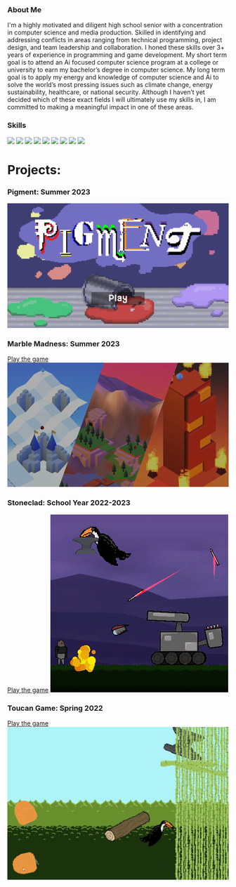 ### About Me
<div>
  <p>
    I'm a highly motivated and diligent high school senior with a concentration in computer science and media production. Skilled in identifying and addressing conflicts in areas ranging from technical programming, project design, and team leadership and collaboration. I
    honed these skills over 3+ years of experience in programming and game development. My short term goal is to attend an Ai focused computer science program at a college or university to earn my  bachelor’s degree in computer science. My long term goal is to apply my
    energy and knowledge of computer science and Ai to solve the world’s most pressing issues such as climate change, energy sustainability, healthcare, or national security. Although I haven’t yet decided which of these exact fields I will ultimately use my skills in,
    I am committed to making a meaningful impact in one of these areas.
  </p>
</div>

### Skills
<div>
  <img src="https://img.shields.io/badge/C%2B%2B-00239C?style=for-the-badge&logo=c%2B%2B&logoColor=white" />
  <img src="https://img.shields.io/badge/Java-ED8B00?style=for-the-badge&logo=java&logoColor=white" />
  <img src="https://img.shields.io/badge/Unity-cccccc?style=for-the-badge&logo=Unity&logoColor=4c4c4c" />
  <img src="https://img.shields.io/badge/HTML5-E34F26?style=for-the-badge&logo=html5&logoColor=white" />
  <img src="https://img.shields.io/badge/JavaScript-323330?style=for-the-badge&logo=javascript&logoColor=F7DF1E" />
  <img src="https://img.shields.io/badge/CSS3-1572B6?style=for-the-badge&logo=css3&logoColor=white" />
  <img src="https://img.shields.io/badge/c%23-%23239120.svg?style=for-the-badge&logo=c-sharp&logoColor=white" />
  <img src="https://img.shields.io/badge/adobe%20photoshop-%2331A8FF.svg?style=for-the-badge&logo=adobe%20photoshop&logoColor=white" />
  <img src="https://img.shields.io/badge/Adobe%20Premiere%20Pro-9999FF.svg?style=for-the-badge&logo=Adobe%20Premiere%20Pro&logoColor=white"/>
</div>

<h1>Projects:</h1>
<h3>Pigment: Summer 2023</h3>
<img src = "./pigmentTitleScreen.png" />
<h3>Marble Madness: Summer 2023</h3>
<a href="https://michael-1898.github.io/MarbleMadness_Remake/">Play the game</a>
<img src = "./MarbleMadnessTitleSlide.png" />
<h3>Stoneclad: School Year 2022-2023</h3>
<a href="https://michael-1898.github.io/Stoneclad/">Play the game</a>
<img src = "./Stoneclad_Cover.png" />
<h3>Toucan Game: Spring 2022</h3>
<a href="https://michael-1898.github.io/TheToucanGame/">Play the game</a>
<img src = "./ToucanGame_Screenshot.PNG" />

<!--
**Michael-1898/Michael-1898** is a ✨ _special_ ✨ repository because its `README.md` (this file) appears on your GitHub profile.

Here are some ideas to get you started:

- 🔭 I’m currently working on ...
- 🌱 I’m currently learning ...
- 👯 I’m looking to collaborate on ...
- 🤔 I’m looking for help with ...
- 💬 Ask me about ...
- 📫 How to reach me: ...
- 😄 Pronouns: ...
- ⚡ Fun fact: ...
-->
